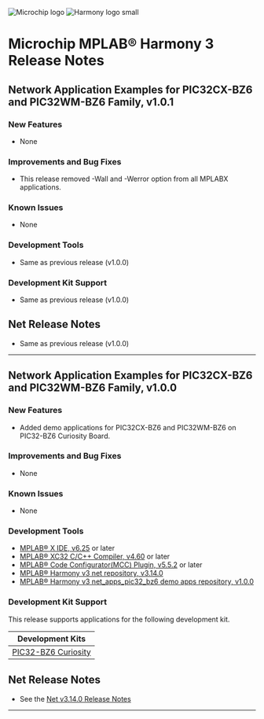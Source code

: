 ﻿![Microchip logo](https://raw.githubusercontent.com/wiki/Microchip-MPLAB-Harmony/Microchip-MPLAB-Harmony.github.io/images/microchip_logo.png)
![Harmony logo small](https://raw.githubusercontent.com/wiki/Microchip-MPLAB-Harmony/Microchip-MPLAB-Harmony.github.io/images/microchip_mplab_harmony_logo_small.png)

# Microchip MPLAB® Harmony 3 Release Notes

## Network Application Examples for PIC32CX-BZ6 and PIC32WM-BZ6 Family, v1.0.1

### New Features
- None

### Improvements and Bug Fixes
- This release removed -Wall and -Werror option from all MPLABX applications.

### Known Issues
- None

### Development Tools
- Same as previous release (v1.0.0)

### Development Kit Support
- Same as previous release (v1.0.0)

## Net Release Notes
- Same as previous release (v1.0.0)

---

## Network Application Examples for PIC32CX-BZ6 and PIC32WM-BZ6 Family, v1.0.0

### New Features
- Added demo applications for PIC32CX-BZ6 and PIC32WM-BZ6 on PIC32-BZ6 Curiosity Board.

### Improvements and Bug Fixes
- None

### Known Issues
- None

### Development Tools

- [MPLAB® X IDE, v6.25](https://www.microchip.com/mplab/mplab-x-ide) or later
- [MPLAB® XC32 C/C++ Compiler, v4.60](https://www.microchip.com/mplab/compilers) or later
- [MPLAB® Code Configurator(MCC) Plugin, v5.5.2](https://www.microchip.com/en-us/tools-resources/configure/mplab-code-configurator) or later
- [MPLAB® Harmony v3 net repository, v3.14.0](https://github.com/Microchip-MPLAB-Harmony/net/tree/v3.14.0)
- [MPLAB® Harmony v3 net\_apps\_pic32\_bz6 demo apps repository, v1.0.0](https://github.com/Microchip-MPLAB-Harmony/net_apps_pic32_bz6/tree/v1.0.0)

### Development Kit Support

This release supports applications for the following development kit.

| Development Kits |
| --- |
| [PIC32-BZ6 Curiosity](release_notes.md) |


## Net Release Notes

- See the [Net v3.14.0 Release Notes](https://github.com/Microchip-MPLAB-Harmony/net/tree/v3.14.0)

---

